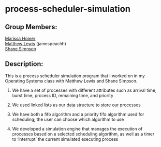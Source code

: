 # process-scheduler-simulation

## Group Members:

[Marissa Homer](https://github.com/marissahomer)<br>
[Matthew Lewis](https://github.com/jamespeachh) (jamespeachh)<br>
[Shane Simpson](https://github.com/ShaneS678)

## Description:

This is a process scheduler simulation program that I worked on in my Operating Systems class with Matthew Lewis and Shane Simpson. 

1. We have a set of processes with different attributes such as arrival time, burst time, process ID, remaining time, and priority

2. We used linked lists as our data structure to store our processes

3. We have both a fifo algorithm and a priority fifo algorithm used for scheduling; the user can choose which algorithm to use
   
4. We developed a simulation engine that manages the execution of processes based on a selected scheduling algorithm, as well as a timer to ‘interrupt’ the current simulated executing process
